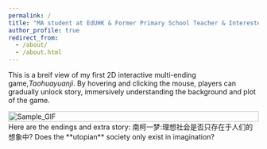 ```yaml
---
permalink: /
title: "MA student at EdUHK & Former Primary School Teacher & Interested in Educational Technology"
author_profile: true
redirect_from: 
  - /about/
  - /about.html
---
```




This is a breif view of my first 2D interactive multi-ending game,*Taohuayuanji*. By hovering and clicking the mouse, players can gradually unlock story, immersively understanding the background and plot of the game.
<div style="display: flex; justify-content: center; align-items: center;">
    <img src="../files/TaoHuaYuanJi.gif" alt="Sample_GIF" style="width: 100%; height: auto;">
</div>
Here are the endings and extra story:
南柯一梦:理想社会是否只存在于人们的想象中? Does the **utopian** society only exist in imagination?
<br><br><br>